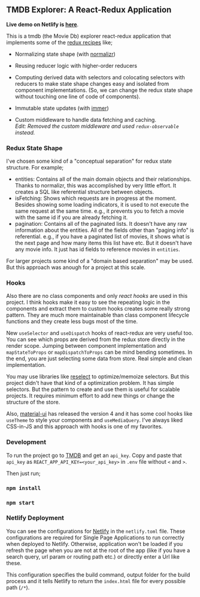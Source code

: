 ## TMDB Explorer: A React-Redux Application

**Live demo on Netlify is [here](https://tmdb-explorer.netlify.app/)**.

This is a tmdb (the Movie Db) explorer react-redux application that implements some of the [redux recipes](https://redux.js.org/recipes/recipe-index) like;

- Normalizing state shape (with [normalizr](https://github.com/paularmstrong/normalizr))

* Reusing reducer logic with higher-order reducers

- Computing derived data with selectors and colocating selectors with reducers to make state shape changes easy and isolated from component implementations. (So, we can change the redux state shape without touching one line of code of components).

* Immutable state updates (with [immer](https://github.com/immerjs/immer))

- Custom middleware to handle data fetching and caching.  
*Edit: Removed the custom middleware and used `redux-observable` instead.*

### Redux State Shape

I've chosen some kind of a "conceptual separation" for redux state structure. For example;

- entities: Contains all of the main domain objects and their relationships. Thanks to normalizr, this was accomplished by very little effort. It creates a SQL like referential structure between objects.
- isFetching: Shows which requests are in progress at the moment. Besides showing some loading indicators, it is used to not execute the same request at the same time. e.g., it prevents you to fetch a movie with the same id if you are already fetching it.
- pagination: Contains all of the paginated lists. It doesn't have any raw information about the entities. All of the fields other than "paging info" is referential. e.g., if you have a paginated list of movies, it shows what is the next page and how many items this list have etc. But it doesn't have any movie info. It just has id fields to reference movies in `entities`.

For larger projects some kind of a "domain based separation" may be used. But this approach was anough for a project at this scale.

### Hooks

Also there are no class components and only _react hooks_ are used in this project. I think hooks make it easy to see the repeating logic in the components and extract them to custom hooks creates some really strong pattern. They are much more maintainable than class component lifecycle functions and they create less bugs most of the time.

New `useSelector` and `useDispatch` hooks of react-redux are very useful too. You can see which props are derived from the redux store directly in the render scope. Jumping between component implementation and `mapStateToProps` or `mapDispatchToProps` can be mind bending sometimes. In the end, you are just selecting some data from store. Real simple and clean implementation.

You may use libraries like [reselect](https://github.com/reduxjs/reselect) to optimize/memoize selectors. But this project didn't have that kind of a optimization problem. It has simple selectors. But the pattern to create and use them is useful for scalable projects. It requires minimum effort to add new things or change the structure of the store.

Also, [material-ui](https://material-ui.com/) has released the version 4 and it has some cool hooks like `useTheme` to style your components and `useMediaQuery`. I've always liked CSS-in-JS and this approach with hooks is one of my favorites.

### Development

To run the project go to [TMDB](https://developers.themoviedb.org/3) and get an `api_key`. Copy and paste that `api_key` as `REACT_APP_API_KEY=<your_api_key>` in `.env` file without `<` and `>`.

Then just run;

### `npm install`

### `npm start`

### Netlify Deployment

You can see the configurations for [Netlify](https://www.netlify.com/) in the `netlify.toml` file. These configurations are required for Single Page Applications to run correctly when deployed to Netlify. Otherwise, application won't be loaded if you refresh the page when you are not at the root of the app (like if you have a search query, url param or routing path etc.) or directly enter a Url like these.

This configuration specifies the build command, output folder for the build process and it tells Netlify to return the `index.html` file for every possible path (`/*`).
